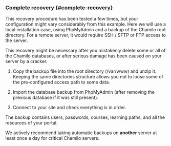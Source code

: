 ### Complete recovery {#complete-recovery}

This recovery procedure has been tested a few times, but your configuration might vary considerably from this example. Here we will use a local installation case, using PhpMyAdmin and a backup of the Chamilo root directory. For a remote server, it would require SSH / SFTP or FTP access to the server.

This recovery might be necessary after you mistakenly delete some or all of the Chamilo databases, or after serious damage has been caused on your server by a cracker.

1.  Copy the backup file into the root directory (/var/www) and unzip it. Keeping the same directories structure allows you not to loose some of the pre-configured access path to some data.

2.  Import the database backup from PhpMyAdmin (after removing the previous database if it was still present).

3.  Connect to your site and check everything is in order.

The backup contains users, passwords, courses, learning paths, and all the resources of your portal.

We actively recommend taking automatic backups on **another** server at least once a day for critical Chamilo servers.